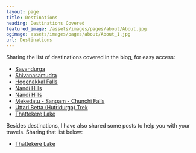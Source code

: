 ```yaml
---
layout: page
title: Destinations
heading: Destinations Covered
featured_image: /assets/images/pages/about/About.jpg
ogimage: assets/images/pages/about/About_1.jpg
url: Destinations
---
```


Sharing the list of destinations covered in the blog, for easy access:

- <a href="https://onetriptoanother.com/Savandurga">Savandurga</a>
- <a href="https://onetriptoanother.com/Shivanasamudra">Shivanasamudra</a>
- <a href="https://onetriptoanother.com/Hogenakkal-Falls">Hogenakkal Falls</a>
- <a href="https://onetriptoanother.com/Nandi-Hills">Nandi Hills</a>
- <a href="https://onetriptoanother.com/Nandi-Hills">Nandi Hills</a>
- <a href="https://onetriptoanother.com/Mekedatu-Sangama-Chunchi-Falls">Mekedatu - Sangam - Chunchi Falls</a>
- <a href="https://onetriptoanother.com/Uttari-Betta-Trek">Uttari Betta (Hutridurga) Trek</a>
- <a href="https://onetriptoanother.com/Thattekere-Lake">Thattekere Lake</a>

Besides destinations, I have also shared some posts to help you with your travels. Sharing that list below:

- <a href="https://onetriptoanother.com/Thattekere-Lake">Thattekere Lake</a>
